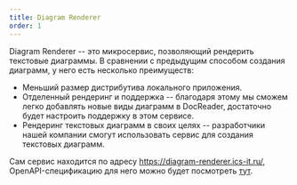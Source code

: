 ```yaml
---
title: Diagram Renderer
order: 1
---
```


Diagram Renderer -- это микросервис, позволяющий рендерить текстовые диаграммы. В сравнении с предыдущим способом создания диаграмм, у него есть несколько преимуществ:

-  Меньший размер дистрибутива локального приложения.
-  Отделенный рендеринг и поддержка --  благодаря этому мы сможем легко добавлять новые виды диаграмм в DocReader, достаточно будет настроить поддержку в этом сервисе.
-  Рендеринг текстовых диаграмм в своих целях -- разработчики нашей компании смогут использовать сервис для создания текстовых диаграмм.

Сам сервис находится по адресу <https://diagram-renderer.ics-it.ru/>, OpenAPI-спецификацию для него можно будет посмотреть [тут](https://diagram-renderer.ics-it.ru/api-docs/).